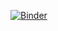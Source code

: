 [![Binder](https://mybinder.org/badge_logo.svg)](https://mybinder.org/v2/gh/fjcasanova/repo/master)
